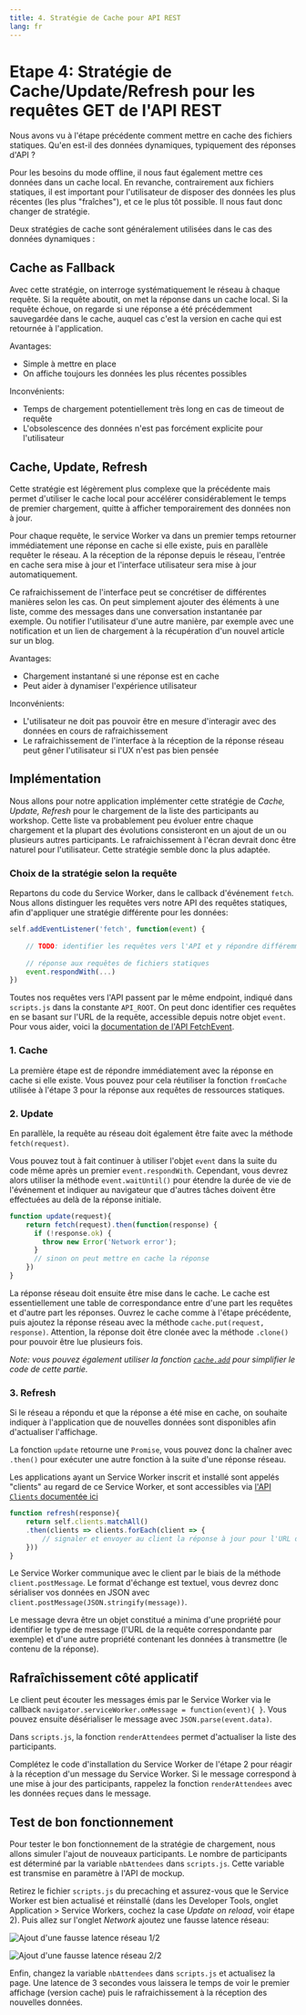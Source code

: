 ```yaml
---
title: 4. Stratégie de Cache pour API REST
lang: fr
---
```


# Etape 4: Stratégie de Cache/Update/Refresh pour les requêtes GET de l'API REST

Nous avons vu à l'étape précédente comment mettre en cache des fichiers statiques. Qu'en est-il des données dynamiques, typiquement des réponses d'API ?

Pour les besoins du mode offline, il nous faut également mettre ces données dans un cache local. En revanche, contrairement aux fichiers statiques, il est important pour l'utilisateur de disposer des données les plus récentes (les plus "fraîches"), et ce le plus tôt possible. Il nous faut donc changer de stratégie.

Deux stratégies de cache sont généralement utilisées dans le cas des données dynamiques :

## Cache as Fallback

Avec cette stratégie, on interroge systématiquement le réseau à chaque requête. Si la requête aboutit, on met la réponse dans un cache local. Si la requête échoue, on regarde si une réponse a été précédemment sauvegardée dans le cache, auquel cas c'est la version en cache qui est retournée à l'application.

Avantages:

- Simple à mettre en place
- On affiche toujours les données les plus récentes possibles

Inconvénients:

- Temps de chargement potentiellement très long en cas de timeout de requête
- L'obsolescence des données n'est pas forcément explicite pour l'utilisateur

## Cache, Update, Refresh

Cette stratégie est légèrement plus complexe que la précédente mais permet d'utiliser le cache local pour accélérer considérablement le temps de premier chargement, quitte à afficher temporairement des données non à jour.

Pour chaque requête, le service Worker va dans un premier temps retourner immédiatement une réponse en cache si elle existe, puis en parallèle requêter le réseau. A la réception de la réponse depuis le réseau, l'entrée en cache sera mise à jour et l'interface utilisateur sera mise à jour automatiquement.

Ce rafraichissement de l'interface peut se concrétiser de différentes manières selon les cas. On peut simplement ajouter des éléments à une liste, comme des messages dans une conversation instantanée par exemple. Ou notifier l'utilisateur d'une autre manière, par exemple avec une notification et un lien de chargement à la récupération d'un nouvel article sur un blog.

Avantages:

- Chargement instantané si une réponse est en cache
- Peut aider à dynamiser l'expérience utilisateur

Inconvénients:

- L'utilisateur ne doit pas pouvoir être en mesure d'interagir avec des données en cours de rafraichissement
- Le rafraichissement de l'interface à la réception de la réponse réseau peut gêner l'utilisateur si l'UX n'est pas bien pensée

## Implémentation

Nous allons pour notre application implémenter cette stratégie de *Cache, Update, Refresh* pour le chargement de la liste des participants au workshop. Cette liste va probablement peu évoluer entre chaque chargement et la plupart des évolutions consisteront en un ajout de un ou plusieurs autres participants. Le rafraichissement à l'écran devrait donc être naturel pour l'utilisateur. Cette stratégie semble donc la plus adaptée.

### Choix de la stratégie selon la requête

Repartons du code du Service Worker, dans le callback d'événement `fetch`. Nous allons distinguer les requêtes vers notre API des requêtes statiques, afin d'appliquer une stratégie différente pour les données:

```js
self.addEventListener('fetch', function(event) {
    
    // TODO: identifier les requêtes vers l'API et y répondre différemment
    
    // réponse aux requêtes de fichiers statiques
    event.respondWith(...)    
})
```

Toutes nos requêtes vers l'API passent par le même endpoint, indiqué dans `scripts.js` dans la constante `API_ROOT`. On peut donc identifier ces requêtes en se basant sur l'URL de la requête, accessible depuis notre objet `event`. Pour vous aider, voici la [documentation de l'API FetchEvent](https://developer.mozilla.org/en-US/docs/Web/API/FetchEvent).

### 1. Cache

La première étape est de répondre immédiatement avec la réponse en cache si elle existe. Vous pouvez pour cela réutiliser la fonction `fromCache` utilisée à l'étape 3 pour la réponse aux requêtes de ressources statiques.

### 2. Update

En parallèle, la requête au réseau doit également être faite avec la méthode `fetch(request)`.

Vous pouvez tout à fait continuer à utiliser l'objet `event` dans la suite du code même après un premier `event.respondWith`. Cependant, vous devrez alors utiliser la méthode `event.waitUntil()` pour étendre la durée de vie de l'événement et indiquer au navigateur que d'autres tâches doivent être effectuées au delà de la réponse initiale.

```js
function update(request){
	return fetch(request).then(function(response) {
      if (!response.ok) {
        throw new Error('Network error');
      }
      // sinon on peut mettre en cache la réponse
    })
}
```

La réponse réseau doit ensuite être mise dans le cache. Le cache est essentiellement une table de correspondance entre d'une part les requêtes et d'autre part les réponses. Ouvrez le cache comme à l'étape précédente, puis ajoutez la réponse réseau avec la méthode `cache.put(request, response)`. Attention, la réponse doit être clonée avec la méthode `.clone()` pour pouvoir être lue plusieurs fois.

*Note: vous pouvez également utiliser la fonction [`cache.add`](https://developer.mozilla.org/en-US/docs/Web/API/Cache/add) pour simplifier le code de cette partie.*

### 3. Refresh

Si le réseau a répondu et que la réponse a été mise en cache, on souhaite indiquer à l'application que de nouvelles données sont disponibles afin d'actualiser l'affichage.

La fonction `update` retourne une `Promise`, vous pouvez donc la chaîner avec `.then()` pour exécuter une autre fonction à la suite d'une réponse réseau.

Les applications ayant un Service Worker inscrit et installé sont appelés "clients" au regard de ce Service Worker, et sont accessibles via [l'API `Clients` documentée ici](https://developer.mozilla.org/en-US/docs/Web/API/Clients)

```js
function refresh(response){
	return self.clients.matchAll()
	.then(clients => clients.forEach(client => {
		// signaler et envoyer au client la réponse à jour pour l'URL donnée
	}))
}
```

Le Service Worker communique avec le client par le biais de la méthode `client.postMessage`. Le format d'échange est textuel, vous devrez donc sérialiser vos données en JSON avec `client.postMessage(JSON.stringify(message))`.

Le message devra être un objet constitué a minima d'une propriété pour identifier le type de message (l'URL de la requête correspondante par exemple) et d'une autre propriété contenant les données à transmettre (le contenu de la réponse).

## Rafraîchissement côté applicatif

Le client peut écouter les messages émis par le Service Worker via le callback `navigator.serviceWorker.onMessage = function(event){ }`. Vous pouvez ensuite désérialiser le message avec `JSON.parse(event.data)`.

Dans `scripts.js`, la fonction `renderAttendees` permet d'actualiser la liste des participants.

Complétez le code d'installation du Service Worker de l'étape 2 pour réagir à la réception d'un message du Service Worker. Si le message correspond à une mise à jour des participants, rappelez la fonction `renderAttendees` avec les données reçues dans le message.

## Test de bon fonctionnement

Pour tester le bon fonctionnement de la stratégie de chargement, nous allons simuler l'ajout de nouveaux participants. Le nombre de participants est déterminé par la variable `nbAttendees` dans `scripts.js`. Cette variable est transmise en paramètre à l'API de mockup.

Retirez le fichier `scripts.js` du precaching et assurez-vous que le Service Worker est bien actualisé et réinstallé (dans les Developer Tools, onglet Application > Service Workers, cochez la case *Update on reload*, voir étape 2). Puis allez sur l'onglet *Network* ajoutez une fausse latence réseau:

![Ajout d'une fausse latence réseau 1/2](./readme_assets/chrome_throttling.png)

![Ajout d'une fausse latence réseau 2/2](./readme_assets/chrome_throttling_2.png)

Enfin, changez la variable `nbAttendees` dans `scripts.js` et actualisez la page. Une latence de 3 secondes vous laissera le temps de voir le premier affichage (version cache) puis le rafraichissement à la réception des nouvelles données.
